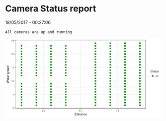 Camera Status report
================
18/05/2017 - 00:27:06

    All cameras are up and running

![](camreport_files/figure-markdown_github/unnamed-chunk-2-1.png)
